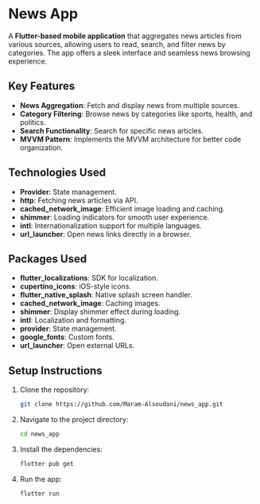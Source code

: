 # News App

A **Flutter-based mobile application** that aggregates news articles from various sources, allowing users to read, search, and filter news by categories. The app offers a sleek interface and seamless news browsing experience.

## Key Features

- **News Aggregation**: Fetch and display news from multiple sources.
- **Category Filtering**: Browse news by categories like sports, health, and politics.
- **Search Functionality**: Search for specific news articles.
- **MVVM Pattern**: Implements the MVVM architecture for better code organization.

## Technologies Used

- **Provider**: State management.
- **http**: Fetching news articles via API.
- **cached_network_image**: Efficient image loading and caching.
- **shimmer**: Loading indicators for smooth user experience.
- **intl**: Internationalization support for multiple languages.
- **url_launcher**: Open news links directly in a browser.

## Packages Used

- **flutter_localizations**: SDK for localization.
- **cupertino_icons**: iOS-style icons.
- **flutter_native_splash**: Native splash screen handler.
- **cached_network_image**: Caching images.
- **shimmer**: Display shimmer effect during loading.
- **intl**: Localization and formatting.
- **provider**: State management.
- **google_fonts**: Custom fonts.
- **url_launcher**: Open external URLs.

## Setup Instructions

1. Clone the repository:
   ```bash
   git clone https://github.com/Maram-Alsoudani/news_app.git
2. Navigate to the project directory:
   ```bash
   cd news_app
3. Install the dependencies:
   ```bash
   flutter pub get
4. Run the app:
   ```bash
   flutter run
